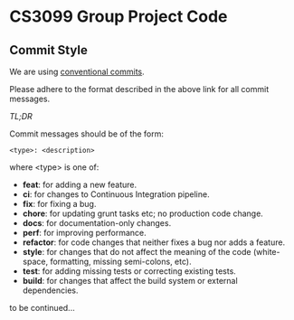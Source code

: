 # CS3099 Group Project Code

## Commit Style 

We are using [conventional commits](https://www.conventionalcommits.org/en/v1.0.0/). 

Please adhere to the format described in the above link for all commit messages. 

*TL;DR*

Commit messages should be of the form:

```
<type>: <description>
```

where \<type> is one of:

- **feat**: for adding a new feature.
- **ci**: for changes to Continuous Integration pipeline. 
- **fix**: for fixing a bug.
- **chore**: for updating grunt tasks etc; no production code change.
- **docs**: for documentation-only changes.
- **perf**: for improving performance.
- **refactor**: for code changes that neither fixes a bug nor adds a feature.
- **style**: for changes that do not affect the meaning of the code (white-space, formatting, missing semi-colons, etc).
- **test**: for adding missing tests or correcting existing tests.
- **build**: for changes that affect the build system or external dependencies.

to be continued...
